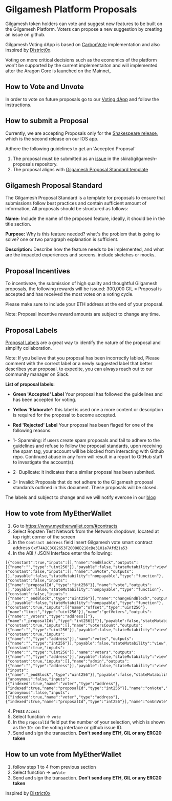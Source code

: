 # Gilgamesh Platform Proposals

Gilgamesh token holders can vote and suggest new features to be built on the Gilgamesh Platform.
Voters can propose a new suggestion by creating an issue on github.

Gilgamesh Voting dApp is based on [CarbonVote](http://carbonvote.com/) implementation and also inspired by [District0x](https://district0x.io).

Voting on more critical decisions such as the economics of the platform won't be supported by the current implementaiton and will implemented after the Aragon Core is launched on the Mainnet, 

## How to Vote and Unvote

In order to vote on future proposals go to our [Voting dApp](https://vote.gilgameshplatform.com/) and follow the instructions.

## How to submit a Proposal

Currently, we are accepting Proposals only for the [Shakespeare release](https://www.gilgameshplatform.com/roadmap), which is the second release on our IOS app.

Adhere the following guidelines to get an 'Accepted Proposal'
1. The proposal must be submitted as an [issue](https://github.com/skiral/gilgamesh-proposals/issues/new) in the skiral/gilgamesh-proposals repository.
2. The proposal aligns with [Gilgamesh Proposal Standard template](#gilgamesh-proposal-standard)

## Gilgamesh Proposal Standard
The Gilgamesh Proposal Standard is a template for proposals to ensure that submissions follow best practices and contain sufficient amount of information, All proposals should be structured as follows:

**Name:** Include the name of the proposed feature, ideally, it should be in the title section.

**Purpose:** Why is this feature needed? what's the problem that is going to solve? one or two paragraph explanation is sufficient.

**Description:** Describe how the feature needs to be implemented, and what are the impacted experiences and screens. include sketches or mocks.

## Proposal Incentives
To incentiveze, the submission of high quality and thoughtful Gilgamesh proposals, the following rewards will be issued:
300,000 GIL = Proposal is accepted and has received the most votes on a voting cycle.

Please make sure to include your ETH address at the end of your proposal.

Note: Proposal incentive reward amounts are subject to change any time.

## Proposal Labels
[Proposal Labels](https://github.com/skiral/gilgamesh-proposals/labels) are a great way to identify the nature of the proposal and simplify collaboration.

Note: If you believe that you proposal has been incorrectly labled, Please comment with the correct label or a newly suggested label that better describes your proposal. to expedite, you can always reach out to our community manager on Slack.

**List of proposal labels:**

* **Green 'Accepted' Label** Your proposal has followed the guidelines and has been accepted for voting.

* **Yellow 'Elaborate':** this label is used one a more content or description is required for the proposal to become accepted.

* **Red 'Rejected' Label** Your proposal has been flaged for one of the following reasons.
* 1- Spamming: if users create spam proposals and fail to adhere to the guidelines and refuse to follow the proposal standards, upon receiving the spam tag, your account will be blocked from interacting with Github repo. Continued abuse in any form will result in a report to GitHub staff to investigate the account(s).

* 2- Duplicate: it indicates that a similar proposal has been submited.
* 3- Invalid: Proposals that do not adhere to the Gilgamesh proposal standards outlined in this document. These proposals will be closed.

The labels and subject to change and we will notify everone in our [blog](https://blog.gilgameshplatform.com)


## How to vote from MyEtherWallet
1. Go to https://www.myetherwallet.com/#contracts 
2. Select Ropsten Test Network from the Network dropdown, located at top right corner of the screen
2. In the `Contract Address` field insert Gilgamesh vote smart contract address `0xf74A2C3C82653F20088B218cBe3101a7Afd21a53`
3. In the ABI / JSON Interface enter the following:
```
[{"constant":true,"inputs":[],"name":"endBlock","outputs":[{"name":"","type":"uint256"}],"payable":false,"stateMutability":"view","type":"function"},{"constant":false,"inputs":[],"name":"unVote","outputs":[],"payable":false,"stateMutability":"nonpayable","type":"function"},{"constant":false,"inputs":[{"name":"proposalId","type":"int256"}],"name":"vote","outputs":[],"payable":false,"stateMutability":"nonpayable","type":"function"},{"constant":false,"inputs":[{"name":"_endBlock","type":"uint256"}],"name":"changeEndBlock","outputs":[],"payable":false,"stateMutability":"nonpayable","type":"function"},{"constant":true,"inputs":[{"name":"offset","type":"uint256"},{"name":"limit","type":"uint256"}],"name":"getVoters","outputs":[{"name":"_voters","type":"address[]"},{"name":"_proposalIds","type":"int256[]"}],"payable":false,"stateMutability":"view","type":"function"},{"constant":true,"inputs":[],"name":"votersCount","outputs":[{"name":"","type":"uint256"}],"payable":false,"stateMutability":"view","type":"function"},{"constant":true,"inputs":[{"name":"","type":"address"}],"name":"votes","outputs":[{"name":"","type":"int256"}],"payable":false,"stateMutability":"view","type":"function"},{"constant":true,"inputs":[{"name":"","type":"uint256"}],"name":"voters","outputs":[{"name":"","type":"address"}],"payable":false,"stateMutability":"view","type":"function"},{"constant":true,"inputs":[],"name":"admin","outputs":[{"name":"","type":"address"}],"payable":false,"stateMutability":"view","type":"function"},{"inputs":[{"name":"_endBlock","type":"uint256"}],"payable":false,"stateMutability":"nonpayable","type":"constructor"},{"anonymous":false,"inputs":[{"indexed":true,"name":"voter","type":"address"},{"indexed":true,"name":"proposalId","type":"int256"}],"name":"onVote","type":"event"},{"anonymous":false,"inputs":[{"indexed":true,"name":"voter","type":"address"},{"indexed":true,"name":"proposalId","type":"int256"}],"name":"onUnVote","type":"event"}]
```
4. Press `Access`
5. Select function -> `vote`
6. In the `proposalId` field put the number of your selection, which is shown as the `ID:` on the voting interface or github issue ID.
7. Send and sign the transaction.
**Don't send any ETH, GIL or any ERC20 token**

## How to un vote from MyEtherWallet
1. follow step 1 to 4 from previous section
2. Select function -> `unVote`
3. Send and sign the transaction.
**Don't send any ETH, GIL or any ERC20 token**

Inspired by [District0x](https://district0x.io)
